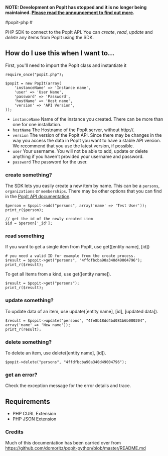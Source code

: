 **NOTE: Development on PopIt has stopped and it is no longer being maintained. [Please read the announcement to find out more](https://groups.google.com/forum/#!msg/poplus/hIFdan_rIS8/36rx3dLPCQAJ).**

#popit-php #

PHP SDK to connect to the PopIt API. You can *create*, *read*, *update* and *delete* any items from PopIt using the SDK.

## How do I use this when I want to... ##

First, you'll need to import the PopIt class and instantiate it

	require_once("popit.php");

    $popit = new PopIt(array(
        'instanceName' => 'Instance name',
        'user' => 'User Name',
        'password' => 'Password',
        'hostName' => 'Host name',
        'version' => 'API Version',
    ));

* `instanceName` Name of the instance you created. There can be more than one for one installation.
* `hostName` The Hostname of the PopIt server, without http://.
* `version` The version of the PopIt API. Since there may be changes in the way you access the data in PopIt you want to have a stable API version. We recommend that you use the latest version, if possible.
* `user` Your username. You will not be able to add, update or delete anything if you haven't provided your username and password.
* `password` The password for the user.

### create something? ###

The SDK lets you easily create a new item by name. This can be a `persons`, `organizations` or `memberships`. There may be other options that you can find in the [PopIt API documentation]().

    $person = $popit->add("persons", array('name' => 'Test User'));
    print_r($person);

	// get the id of the newly created item
    $id = $person['_id'];


### read something ###

If you want to get a single item from PopIt, use get([entity name], [id])

	# you need a valid ID for example from the create process.
    $result = $popit->get("persons", "4ffdfbcba90a340d49004796");
    print_r($result);

To get all Items from a kind, use get([entity name]).

    $result = $popit->get("persons");
    print_r($result);

### update something? ###

To update data of an item, use update([entity name], [id], [updated data]).

    $result = $popit->update("persons", "4fe8b18dd4bd081b6b000204", array('name' => 'New name'));
    print_r(result);

### delete something? ###

To delete an item, use delete([entity name], [id]).

    $popit->delete("persons", "4ffdfbcba90a340d49004796");

### get an error? ###

Check the exception message for the error details and trace.

## Requirements ##

* PHP CURL Extension
* PHP JSON Extension

### Credits ###

Much of this documentation has been carried over from https://github.com/domoritz/popit-python/blob/master/README.md
